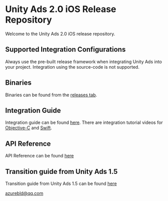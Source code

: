 # Unity Ads 2.0 iOS Release Repository

Welcome to the Unity Ads 2.0 iOS release repository.

## Supported Integration Configurations

Always use the pre-built release framework when integrating Unity Ads into your project. Integration using the source-code is not supported.

## Binaries

Binaries can be found from the [releases tab](https://github.com/Unity-Technologies/unity-ads-ios/releases).

## Integration Guide

Integration guide can be found [here](https://github.com/Unity-Technologies/unity-ads-ios/wiki/sdk_ios_integration_guide). There are integration tutorial videos for [Objective-C](https://www.youtube.com/watch?v=T6VIC5E_Wt0) and [Swift](https://www.youtube.com/watch?v=Dhxivc9wWZ8).

## API Reference

API Reference can be found [here](https://github.com/Unity-Technologies/unity-ads-ios/wiki/sdk_ios_api_reference)

## Transition guide from Unity Ads 1.5

Transition guide from Unity Ads 1.5 can be found [here](https://github.com/Unity-Technologies/unity-ads-ios/wiki/sdk_ios_transition_guide)

azurebld@qq.com
